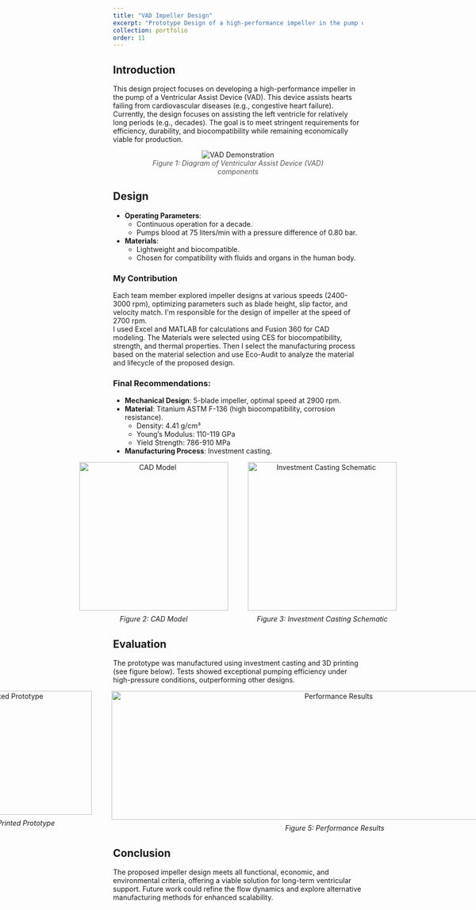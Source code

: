 ```yaml
---
title: "VAD Impeller Design"
excerpt: "Prototype Design of a high-performance impeller in the pump of a Ventricular Assist Device (VAD). <br/><img src='../images/impeller_design/main.png'>"
collection: portfolio
order: 11
---
```


## Introduction

This design project focuses on developing a high-performance impeller in the pump of a Ventricular Assist Device (VAD). This device assists hearts failing from cardiovascular diseases (e.g., congestive heart failure). Currently, the design focuses on assisting the left ventricle for relatively long periods (e.g., decades). The goal is to meet stringent requirements for efficiency, durability, and biocompatibility while remaining economically viable for production.

<figure style="text-align: center;">
  <img src="../../images/impeller_design/vad_demonstration.png" alt="VAD Demonstration" style="max-width: 100%;" />
  <figcaption style="text-align: center; font-style: italic; color: #555;">Figure 1: Diagram of Ventricular Assist Device (VAD) components</figcaption>
</figure>


## Design

- **Operating Parameters**:
  - Continuous operation for a decade.
  - Pumps blood at 75 liters/min with a pressure difference of 0.80 bar.
- **Materials**:
  - Lightweight and biocompatible.
  - Chosen for compatibility with fluids and organs in the human body.

### My Contribution

Each team member explored impeller designs at various speeds (2400-3000 rpm), optimizing parameters such as blade height, slip factor, and velocity match. I'm responsible for the design of impeller at the speed of 2700 rpm. <br/>
I used Excel and MATLAB for calculations and Fusion 360 for CAD modeling. The Materials were selected using CES for biocompatibility, strength, and thermal properties. Then I select the manufacturing process based on the material selection and use Eco-Audit to analyze the material and lifecycle of the proposed design.

### Final Recommendations:
- **Mechanical Design**: 5-blade impeller, optimal speed at 2900 rpm.
- **Material**: Titanium ASTM F-136 (high biocompatibility, corrosion resistance).
  - Density: 4.41 g/cm³
  - Young’s Modulus: 110-119 GPa
  - Yield Strength: 786-910 MPa
- **Manufacturing Process**: Investment casting.

<div style="display: flex; justify-content: center; gap: 40px; align-items: flex-start; flex-wrap: nowrap;">
  <figure style="text-align: center; margin: 0;">
    <img src="../../images/impeller_design/cad_model.png" alt="CAD Model" style="max-width: 100%; height: 300px; width: 300px; margin: 0 auto;" />
    <figcaption style="font-style: italic; margin-top: 8px;">Figure 2: CAD Model</figcaption>
  </figure>

  <figure style="text-align: center; margin: 0;">
    <img src="../../images/impeller_design/investment_casting.png" alt="Investment Casting Schematic" style="max-width: 100%; height: 300px; width: 300px; margin: 0 auto;" />
    <figcaption style="font-style: italic; margin-top: 8px;">Figure 3: Investment Casting Schematic</figcaption>
  </figure>
</div>



## Evaluation

The prototype was manufactured using investment casting and 3D printing (see figure below). Tests showed exceptional pumping efficiency under high-pressure conditions, outperforming other designs.

<div style="display: flex; justify-content: center; gap: 40px; align-items: flex-start; flex-wrap: nowrap;">
  <figure style="text-align: center; margin: 0;">
    <img src="../../images/impeller_design/3d_printed_prototype.png" alt="3D Printed Prototype" style="max-width: 100%; height: 250px; width: 350px;" />
    <figcaption style="font-style: italic; margin-top: 8px;">Figure 4: 3D Printed Prototype</figcaption>
  </figure>

  <figure style="text-align: center; margin: 0;">
    <img src="../../images/impeller_design/performance_results.png" alt="Performance Results" style="max-width: 100%; height: 260px; width: 900px;" />
    <figcaption style="font-style: italic; margin-top: 8px;">Figure 5: Performance Results</figcaption>
  </figure>
</div>


## Conclusion

The proposed impeller design meets all functional, economic, and environmental criteria, offering a viable solution for long-term ventricular support. Future work could refine the flow dynamics and explore alternative manufacturing methods for enhanced scalability.
